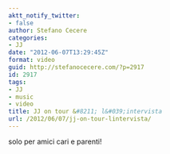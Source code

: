 ```yaml
---
aktt_notify_twitter:
- false
author: Stefano Cecere
categories:
- JJ
date: "2012-06-07T13:29:45Z"
format: video
guid: http://stefanocecere.com/?p=2917
id: 2917
tags:
- JJ
- music
- video
title: JJ on tour &#8211; l&#039;intervista
url: /2012/06/07/jj-on-tour-lintervista/
---
```


solo per amici cari e parenti!
